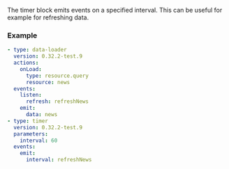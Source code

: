 The timer block emits events on a specified interval. This can be useful for example for refreshing
data.

### Example

```yaml
- type: data-loader
  version: 0.32.2-test.9
  actions:
    onLoad:
      type: resource.query
      resource: news
  events:
    listen:
      refresh: refreshNews
    emit:
      data: news
- type: timer
  version: 0.32.2-test.9
  parameters:
    interval: 60
  events:
    emit:
      interval: refreshNews
```
